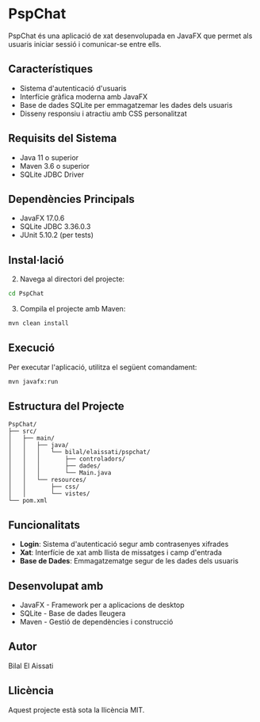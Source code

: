 # PspChat

PspChat és una aplicació de xat desenvolupada en JavaFX que permet als usuaris iniciar sessió i comunicar-se entre ells.

## Característiques

- Sistema d'autenticació d'usuaris
- Interfície gràfica moderna amb JavaFX
- Base de dades SQLite per emmagatzemar les dades dels usuaris
- Disseny responsiu i atractiu amb CSS personalitzat

## Requisits del Sistema

- Java 11 o superior
- Maven 3.6 o superior
- SQLite JDBC Driver

## Dependències Principals

- JavaFX 17.0.6
- SQLite JDBC 3.36.0.3
- JUnit 5.10.2 (per tests)

## Instal·lació



2. Navega al directori del projecte:
```bash
cd PspChat
```

3. Compila el projecte amb Maven:
```bash
mvn clean install
```

## Execució

Per executar l'aplicació, utilitza el següent comandament:

```bash
mvn javafx:run
```

## Estructura del Projecte

```
PspChat/
├── src/
│   ├── main/
│   │   ├── java/
│   │   │   └── bilal/elaissati/pspchat/
│   │   │       ├── controladors/
│   │   │       ├── dades/
│   │   │       └── Main.java
│   │   └── resources/
│   │       ├── css/
│   │       └── vistes/
└── pom.xml
```

## Funcionalitats

- **Login**: Sistema d'autenticació segur amb contrasenyes xifrades
- **Xat**: Interfície de xat amb llista de missatges i camp d'entrada
- **Base de Dades**: Emmagatzematge segur de les dades dels usuaris

## Desenvolupat amb

- JavaFX - Framework per a aplicacions de desktop
- SQLite - Base de dades lleugera
- Maven - Gestió de dependències i construcció

## Autor

Bilal El Aissati

## Llicència

Aquest projecte està sota la llicència MIT. 